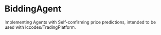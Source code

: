 # BiddingAgent

Implementing Agents with Self-confirming price predictions, intended to be used with lccodes/TradingPlatform. 
